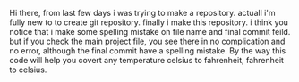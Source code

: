 Hi there, 
from last few days i was trying to make a repository. actuall i'm fully new to to create git repository. finally i make this repository. i think you notice that i make some spelling mistake on file name and final commit feild.
but if you check the main project file, you see there in no complication and no error, although the final commit have a spelling mistake.
By the way this code will help you covert any temperature celsius to fahrenheit, fahrenheit to celsius.
